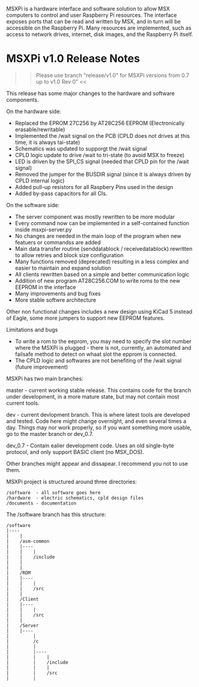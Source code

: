 
MSXPi is a hardware interface and software solution to allow MSX computers to control and user Raspberry Pi resources.
The interface exposes ports that can be read and written by MSX, and in turn will be accessible on the Raspberry Pi.
Many resources are implemented, such as access to network drives, internet, disk images, and the Raspberry Pi itself.

MSXPi v1.0 Release Notes
========================
>> Please use branch "release/v1.0" for MSXPi versions from 0.7 up to v1.0 Rev 0" <<

This release has some major changes to the hardware and software components.

On the hardware side:

- Replaced the EPROM 27C256 by AT28C256 EEPROM (Electronically erasable/rewritable)
- Implemented the /wait signal on the PCB (CPLD does not drives at this time, it is always tai-state)
- Schematics was updated to supporgt the /wait signal
- CPLD logic update to drive /wait to tri-state (to avoid MSX to freeze)
- LED is driven by the SPI_CS signal (needed that CPLD pin for the /wait signal)
- Removed the jumper for the BUSDIR signal (since it is always driven by CPLD internal logic)
- Added pull-up resistors for all Raspbery Pins used in the design
- Added by-pass capacitors for all CIs.

On the software side:

- The server component was mostly rewritten to be more modular
- Every command now can be implemented in a self-contained function inside msxpi-server.py
- No changes are needed in the main loop of the program when new featuers or commandss are added
- Main data transfer routine (senddatablock / receivedatablock) rewritten to allow retries and block size configuration
- Many functions removed (deprecated) resulting in a less complex and easier to maintain and expand solution
- All clients rewritten based on a simple and better communication logic
- Addition of new program AT28C256.COM to write roms to the new EEPROM in the interface
- Many improvements and bug fixes
- More stable softwre architecture


Other non functional changes includes a new design using KiCad 5 instead of Eagle, some more jumpers to support new EEPROM features.

Limitations and bugs
- To write a rom to the eeprom, you may need to specify the slot number where the MSXPi is plugged - there is not, currently, an automated and failsafe method to detect on whaat slot the epprom is connected.
- The CPLD logic and softwares are not benefiting of the /wait signal (future improvement)


MSXPi has two main branches:

master - current working stable release. This contains code for the branch under development, in a more mature state, but may not contain most current tools. 

dev - current devlopment branch. This is where latest tools are developed and tested. Code here might change overnight, and even several times a day. Things may nor work properly, so if you want something more usable, go to the master branch or dev_0.7. 

dev_0.7 - Contain ealier development code. Uses an old single-byte protocol, and only support BASIC client (no MSX_DOS).

Other branches might appear and dissapear. I recommend you not to use them.


MSXPi project is structured around three directories:

    /software  - all software goes here
    /hardware  - electric schematics, cpld design files
    /documents - documentation

The /software branch has this structure:


    /software 
    |---- 
    |    | 
    |    /asm-common
    |    |----
    |    |    |
    |    |    /include
    |    |    
    |    |
    |    /ROM
    |    |----
    |    |    |
    |    |    /src
    |    |
    |    /Client
    |    |----
    |    |    |
    |    |    /src
    |    |
    |    /Server
    |    |----
    |         |
    |         /c
    |         |
    |         |----
    |         |    |
    |         |    /include
    |         |    |
    |         |    /src
    |         |


